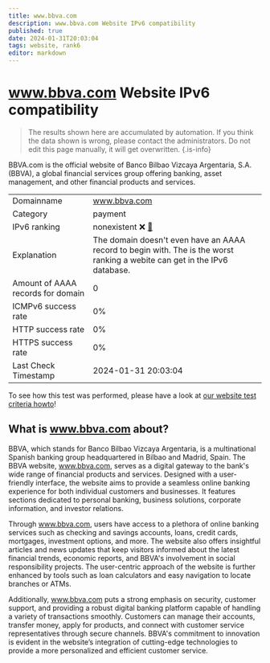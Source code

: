```yaml
---
title: www.bbva.com
description: www.bbva.com Website IPv6 compatibility
published: true
date: 2024-01-31T20:03:04
tags: website, rank6
editor: markdown
---
```


# www.bbva.com Website IPv6 compatibility

> The results shown here are accumulated by automation. If you think the data shown is wrong, please contact the administrators. 
> Do not edit this page manually, it will get overwritten.
{.is-info}

BBVA.com is the official website of Banco Bilbao Vizcaya Argentaria, S.A. (BBVA), a global financial services group offering banking, asset management, and other financial products and services.


|   |   |
| - | - |
| Domainname | www.bbva.com
| Category | payment |
| IPv6 ranking | nonexistent :x: [🔗](/howto/ranking) |
| Explanation | The domain doesn't even have an AAAA record to begin with. The is the worst ranking a webite can get in the IPv6 database. |
| Amount of AAAA records for domain | 0 |
| ICMPv6 success rate | 0%|
| HTTP success rate | 0% |
| HTTPS success rate | 0% |
| Last Check Timestamp | 2024-01-31 20:03:04 |

To see how this test was performed, please have a look at [our website test criteria howto](/howto/testcriteria/website)!


## What is www.bbva.com about?
BBVA, which stands for Banco Bilbao Vizcaya Argentaria, is a multinational Spanish banking group headquartered in Bilbao and Madrid, Spain. The BBVA website, www.bbva.com, serves as a digital gateway to the bank's wide range of financial products and services. Designed with a user-friendly interface, the website aims to provide a seamless online banking experience for both individual customers and businesses. It features sections dedicated to personal banking, business solutions, corporate information, and investor relations.

Through www.bbva.com, users have access to a plethora of online banking services such as checking and savings accounts, loans, credit cards, mortgages, investment options, and more. The website also offers insightful articles and news updates that keep visitors informed about the latest financial trends, economic reports, and BBVA's involvement in social responsibility projects. The user-centric approach of the website is further enhanced by tools such as loan calculators and easy navigation to locate branches or ATMs.

Additionally, www.bbva.com puts a strong emphasis on security, customer support, and providing a robust digital banking platform capable of handling a variety of transactions smoothly. Customers can manage their accounts, transfer money, apply for products, and connect with customer service representatives through secure channels. BBVA's commitment to innovation is evident in the website’s integration of cutting-edge technologies to provide a more personalized and efficient customer service.


